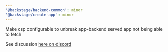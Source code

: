 ```yaml
---
'@backstage/backend-common': minor
'@backstage/create-app': minor
---
```


Make csp configurable to unbreak app-backend served app not being able to fetch

See discussion [here on discord](https://discordapp.com/channels/687207715902193673/687235481154617364/758721460163575850)
